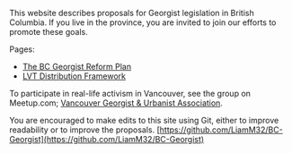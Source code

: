 This website describes proposals for Georgist legislation in British Columbia. If you live in the province, you are invited to join our efforts to promote these goals.

Pages:
+ [The BC Georgist Reform Plan](BC-Georgist-Reform-Plan.md)
+ [LVT Distribution Framework](LVT-distribution-framework)

To participate in real-life activism in Vancouver, see the group on Meetup.com; [Vancouver Georgist & Urbanist Association](https://www.meetup.com/vancouver-georgist-association/).

You are encouraged to make edits to this site using Git, either to improve readability or to improve the proposals.
[https://github.com/LiamM32/BC-Georgist](https://github.com/LiamM32/BC-Georgist)
